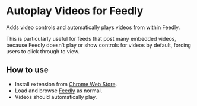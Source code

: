# Autoplay Videos for Feedly

Adds video controls and automatically plays videos from within Feedly. 

This is particularly useful for feeds that post many embedded videos, because Feedly doesn't play or show controls for videos by default, forcing users to click through to view.

## How to use

- Install extension from [Chrome Web Store](https://chrome.google.com/webstore/detail/autoplay-videos-for-feedl/phgndepbfbcopdmgldbkbgaoghgpfapb).
- Load and browse [Feedly](https://www.feedly.com) as normal.
- Videos should automatically play.